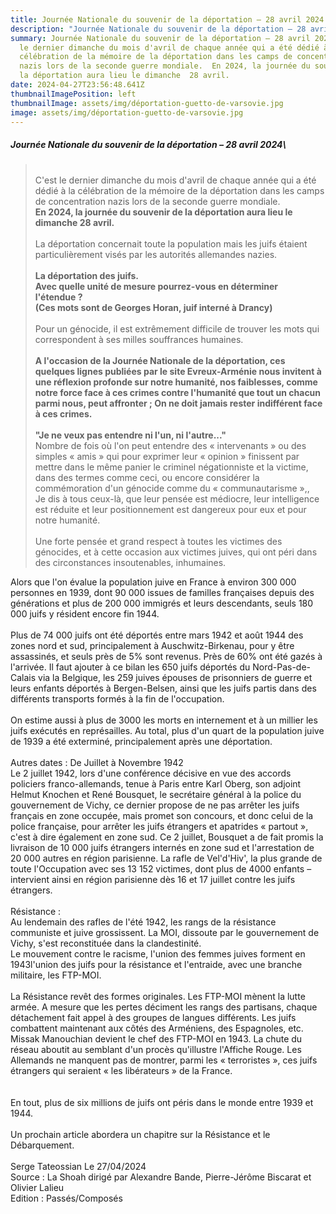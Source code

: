 ```yaml
---
title: Journée Nationale du souvenir de la déportation – 28 avril 2024
description: "Journée Nationale du souvenir de la déportation – 28 avril 2024 - Evreux "
summary: Journée Nationale du souvenir de la déportation – 28 avril 2024  C'est
  le dernier dimanche du mois d'avril de chaque année qui a été dédié à la
  célébration de la mémoire de la déportation dans les camps de concentration
  nazis lors de la seconde guerre mondiale.  En 2024, la journée du souvenir de
  la déportation aura lieu le dimanche  28 avril.
date: 2024-04-27T23:56:48.641Z
thumbnailImagePosition: left
thumbnailImage: assets/img/déportation-guetto-de-varsovie.jpg
image: assets/img/déportation-guetto-de-varsovie.jpg
---
```

##### Journée Nationale du souvenir de la déportation – 28 avril 2024\

> \
> C'est le dernier dimanche du mois d'avril de chaque année qui a été dédié à la célébration de la mémoire de la déportation dans les camps de concentration nazis lors de la seconde guerre mondiale.\
> **En 2024, la journée du souvenir de la déportation aura lieu le dimanche 28 avril.**\
> \
> La déportation concernait toute la population mais les juifs étaient particulièrement visés par les autorités allemandes nazies.\
> \
> **La déportation des juifs.\
> Avec quelle unité de mesure pourrez-vous en déterminer l'étendue ?\
> (Ces mots sont de Georges Horan, juif interné à Drancy)**\
> \
> Pour un génocide, il est extrêmement difficile de trouver les mots qui correspondent à ses milles souffrances humaines.\
> \
> **A l'occasion de la Journée Nationale de la déportation, ces quelques lignes publiées par le site Evreux-Arménie nous invitent à une réflexion profonde sur notre humanité, nos faiblesses, comme notre force face à ces crimes contre l'humanité que tout un chacun parmi nous, peut affronter ; On ne doit jamais rester indifférent face à ces crimes.**\
> \
> **"Je ne veux pas entendre ni l'un, ni l'autre..."**\
> Nombre de fois où l'on peut entendre des « intervenants » ou des simples « amis » qui pour exprimer leur « opinion » finissent par mettre dans le même panier le criminel négationniste et la victime, dans des termes comme ceci, ou encore considérer la commémoration d'un génocide comme du « communautarisme »,,\
> Je dis à tous ceux-là, que leur pensée est médiocre, leur intelligence est réduite et leur positionnement est dangereux pour eux et pour notre humanité.\
> \
> Une forte pensée et grand respect à toutes les victimes des génocides, et à cette occasion aux victimes juives, qui ont péri dans des circonstances insoutenables, inhumaines.

Alors que l'on évalue la population juive en France à environ 300 000 personnes en 1939, dont 90 000 issues de familles françaises depuis des générations et plus de 200 000 immigrés et leurs descendants, seuls 180 000 juifs y résident encore fin 1944.\
\
Plus de 74 000 juifs ont été déportés entre mars 1942 et août 1944 des zones nord et sud, principalement à Auschwitz-Birkenau, pour y être assassinés, et seuls près de 5% sont revenus. Près de 60% ont été gazés à l'arrivée. Il faut ajouter à ce bilan les 650 juifs déportés du Nord-Pas-de-Calais via la Belgique, les 259 juives épouses de prisonniers de guerre et leurs enfants déportés à Bergen-Belsen, ainsi que les juifs partis dans des différents transports formés à la fin de l'occupation.\
\
On estime aussi à plus de 3000 les morts en internement et à un millier les juifs exécutés en représailles. Au total, plus d'un quart de la population juive de 1939 a été exterminé, principalement après une déportation.\
\
Autres dates : De Juillet à Novembre 1942\
Le 2 juillet 1942, lors d'une conférence décisive en vue des accords policiers franco-allemands, tenue à Paris entre Karl Oberg, son adjoint Helmut Knochen et René Bousquet, le secrétaire général à la police du gouvernement de Vichy, ce dernier propose de ne pas arrêter les juifs français en zone occupée, mais promet son concours, et donc celui de la police française, pour arrêter les juifs étrangers et apatrides « partout », c'est à dire également en zone sud. Ce 2 juillet, Bousquet a de fait promis la livraison de 10 000 juifs étrangers internés en zone sud et l'arrestation de 20 000 autres en région parisienne. La rafle de Vel'd'Hiv', la plus grande de toute l'Occupation avec ses 13 152 victimes, dont plus de 4000 enfants – intervient ainsi en région parisienne dès 16 et 17 juillet contre les juifs étrangers.\
\
Résistance :\
Au lendemain des rafles de l'été 1942, les rangs de la résistance communiste et juive grossissent. La MOI, dissoute par le gouvernement de Vichy, s'est reconstituée dans la clandestinité.\
Le mouvement contre le racisme, l'union des femmes juives forment en 1943l'union des juifs pour la résistance et l'entraide, avec une branche militaire, les FTP-MOI.\
\
La Résistance revêt des formes originales. Les FTP-MOI mènent la lutte armée. A mesure que les pertes déciment les rangs des partisans, chaque détachement fait appel à des groupes de langues différents. Les juifs combattent maintenant aux côtés des Arméniens, des Espagnoles, etc. Missak Manouchian devient le chef des FTP-MOI en 1943. La chute du réseau aboutit au semblant d'un procès qu'illustre l'Affiche Rouge. Les Allemands ne manquent pas de montrer, parmi les « terroristes », ces juifs étrangers qui seraient « les libérateurs » de la France.\
\
\
En tout, plus de six millions de juifs ont péris dans le monde entre 1939 et 1944.\
\
Un prochain article abordera un chapitre sur la Résistance et le Débarquement.\
\
Serge Tateossian Le 27/04/2024\
Source : La Shoah dirigé par Alexandre Bande, Pierre-Jérôme Biscarat et Olivier Lalieu\
Edition : Passés/Composés